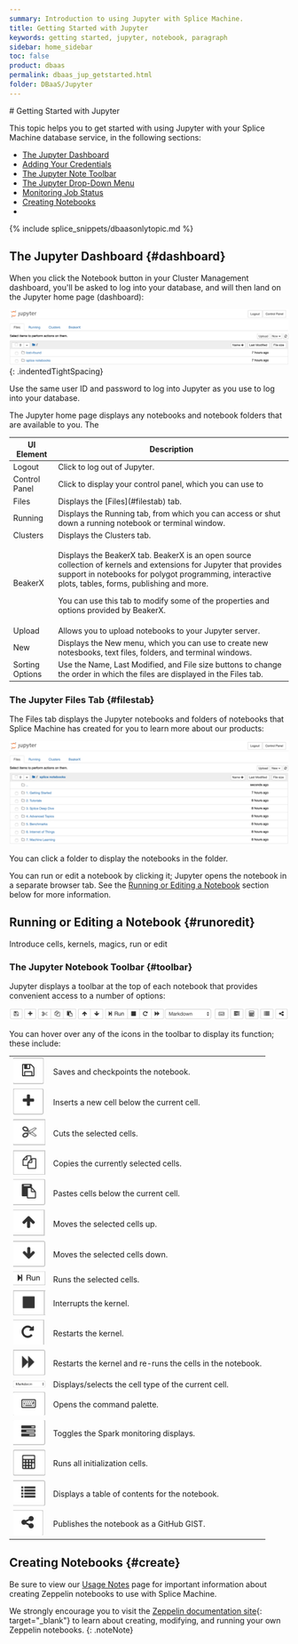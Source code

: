 ```yaml
---
summary: Introduction to using Jupyter with Splice Machine.
title: Getting Started with Jupyter
keywords: getting started, jupyter, notebook, paragraph
sidebar: home_sidebar
toc: false
product: dbaas
permalink: dbaas_jup_getstarted.html
folder: DBaaS/Jupyter
---
```

<section>
<div class="TopicContent" data-swiftype-index="true" markdown="1">
# Getting Started with Jupyter

This topic helps you to get started with using Jupyter with your Splice Machine database service, in the following sections:

* [The Jupyter Dashboard](#dashboard)
* [Adding Your Credentials](#credentials)
* [The Jupyter Note Toolbar](#toolbar)
* [The Jupyter Drop-Down Menu](#Dropdown)
* [Monitoring Job Status](#Job)
* [Creating Notebooks](#create)
*
{% include splice_snippets/dbaasonlytopic.md %}


## The Jupyter Dashboard  {#dashboard}

When you click the <span class="CalloutFont">Notebook</span> button in your Cluster Management dashboard, you'll be asked to log into your database, and will then land on the Jupyter home page (dashboard):

![](images/juphome.png){: .indentedTightSpacing}

Use the same user ID and password to log into Jupyter as you use to log
into your database.

The Jupyter home page displays any notebooks and notebook folders that are available to you. The

<table >
    <col />
    <col />
    <thead>
        <tr>
            <th>UI Element</th>
            <th>Description</th>
        </tr>
    </thead>
    <tbody>
        <tr>
            <td class="ConsoleLink">Logout</td>
            <td>Click to log out of Jupyter.</td>
        </tr>
        <tr>
            <td class="ConsoleLink">Control Panel</td>
            <td>Click to display your control panel, which you can use to </td>
        </tr>
        <tr>
            <td class="ConsoleLink">Files</td>
            <td>Displays the [Files](#filestab) tab.</td>
        </tr>
        <tr>
            <td class="ConsoleLink">Running</td>
            <td>Displays the <span class="ConsoleLink">Running</span> tab, from which you can access or shut down a running notebook or terminal window.</td>
        </tr>
        <tr>
            <td class="ConsoleLink">Clusters</td>
            <td>Displays the <span class="ConsoleLink">Clusters</span> tab.</td>
        </tr>
        <tr>
            <td class="ConsoleLink">BeakerX</td>
            <td>
                <p>Displays the BeakerX tab. BeakerX is an open source collection of kernels and extensions for Jupyter that provides support in notebooks for polygot programming, interactive plots, tables, forms, publishing and more.</p>
                <p>You can use this tab to modify some of the properties and options provided by BeakerX.</p>
            </td>
        </tr>
        <tr>
            <td class="ConsoleLink">Upload</td>
            <td>Allows you to upload notebooks to your Jupyter server.</td>
        </tr>
        <tr>
            <td class="ConsoleLink">New</td>
            <td>Displays the <span class="ConsoleLink">New</span> menu, which you can use to create new notesbooks, text files, folders, and terminal windows.</td>
        </tr>
        <tr>
            <td class="ConsoleLink">Sorting Options</td>
            <td>Use the <span class="ConsoleLink">Name</span>, <span class="ConsoleLink">Last Modified</span>, and <span class="ConsoleLink">File size</span> buttons to change the order in which the files are displayed in the Files tab.</td>
        </tr>
    </tbody>
</table>


### The Jupyter Files Tab  {#filestab}

The <span class="ConsoleLink">Files</span> tab displays the Jupyter notebooks and folders of notebooks that Splice Machine has created for you to learn more about our products:

<img class="indentedTightSpacing" src="images/jupsplicenotebooks.png" alt="image of the Splice Machine cloud notebooks" />

You can click a folder to display the notebooks in the folder.

You can run or edit a notebook by clicking it; Jupyter opens the notebook in a separate browser tab. See the [Running or Editing a Notebook](#runoredit) section below for more information.


## Running or Editing a Notebook  {#runoredit}

Introduce cells, kernels, magics, run or edit

### The Jupyter Notebook Toolbar   {#toolbar}

Jupyter displays a toolbar at the top of each notebook that provides
convenient access to a number of options:

<img class="indentedTightSpacing" src="images/juptoolbar.png" alt="image of the Jupyter notebook toolbar" />

You can hover over any of the icons in the toolbar to display its function; these include:
<table>
    <col width="72px" />
    <col />
    <tbody>
        <tr>
            <td><img src="images/jupiconsave.png" /></td>
            <td class="Middle">Saves and checkpoints the notebook.</td>
        </tr>
        <tr>
            <td><img src="images/jupiconinsert.png"  /></td>
            <td class="Middle">Inserts a new cell below the current cell.</td>
        </tr>
        <tr>
            <td><img src="images/jupiconcutcells.png"  /></td>
            <td class="Middle">Cuts the selected cells.</td>
        </tr>
        <tr>
            <td><img src="images/jupiconcopycells.png"  /></td>
            <td class="Middle">Copies the currently selected cells.</td>
        </tr>
        <tr>
            <td><img src="images/jupiconpastecells.png"  /></td>
            <td class="Middle">Pastes cells below the current cell.</td>
        </tr>
        <tr>
            <td><img src="images/jupiconmoveup.png"  /></td>
            <td class="Middle">Moves the selected cells up.</td>
        </tr>
        <tr>
            <td><img src="images/jupiconmovedown.png"  /></td>
            <td class="Middle">Moves the selected cells down.</td>
        </tr>
        <tr>
            <td><img src="images/jupiconrun.png"  /></td>
            <td class="Middle">Runs the selected cells.</td>
        </tr>
        <tr>
            <td><img src="images/jupiconinterrupt.png"  /></td>
            <td class="Middle">Interrupts the kernel.</td>
        </tr>
        <tr>
            <td><img src="images/jupiconrestart.png"  /></td>
            <td class="Middle">Restarts the kernel.</td>
        </tr>
        <tr>
            <td><img src="images/jupiconrerun.png"  /></td>
            <td class="Middle">Restarts the kernel and re-runs the cells in the notebook.</td>
        </tr>
        <tr>
            <td><img src="images/jupiconcelltype.png"  /></td>
            <td class="Middle">Displays/selects the cell type of the current cell.</td>
        </tr>
        <tr>
            <td><img src="images/jupiconpalette.png"  /></td>
            <td class="Middle">Opens the command palette.</td>
        </tr>
        <tr>
            <td><img src="images/jupiconspark.png"  /></td>
            <td class="Middle">Toggles the Spark monitoring displays.</td>
        </tr>
        <tr>
            <td><img src="images/jupiconruninit.png"  /></td>
            <td class="Middle">Runs all initialization cells.</td>
        </tr>
        <tr>
            <td><img src="images/jupicontoc.png"  /></td>
            <td class="Middle">Displays a table of contents for the notebook.</td>
        </tr>
        <tr>
            <td><img src="images/jupiconpublish.png"  /></td>
            <td class="Middle">Publishes the notebook as a GitHub GIST.</td>
        </tr>
    </tbody>
</table>















## Creating Notebooks   {#create}

Be sure to view our [Usage Notes](dbaas_jup_notes.html) page for
important information about creating Zeppelin notebooks to use with
Splice Machine.

We strongly encourage you to visit the [Zeppelin documentation
site][1]{: target="_blank"} to learn about creating, modifying, and
running your own Zeppelin notebooks.
{: .noteNote}

</div>
</section>



[1]: https://zeppelin.apache.org/docs/
